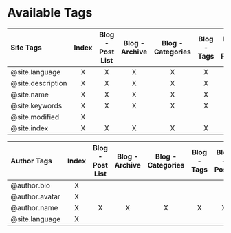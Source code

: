 # Available Tags

| Site Tags        | Index |Blog - Post List|Blog - Archive| Blog - Categories|Blog - Tags|Blog - Posts|
|:-----------------|:-----:|:--------------:|:------------:|:----------------:|:---------:|:----------:|
| @site.language   |X      |X               |X             |X                 |X          |X           |
| @site.description|X      |X               |X             |X                 |X          |            |
| @site.name       |X      |X               |X             |X                 |X          |            |
| @site.keywords   |X      |X               |X             |X                 |X          |            |
| @site.modified   |X      |                |              |                  |           |            |
| @site.index      |X      |X               |X             |X                 |X          |X           |

| Author Tags      | Index |Blog - Post List|Blog - Archive| Blog - Categories|Blog - Tags|Blog - Posts|
|:-----------------|:-----:|:--------------:|:------------:|:----------------:|:---------:|:----------:|
| @author.bio      |X      |                |              |                  |           |            |
| @author.avatar   |X      |                |              |                  |           |            |
| @author.name     |X      |X               |X             |X                 |X          |X           |
| @site.language   |X      |                |              |                  |           |            |
